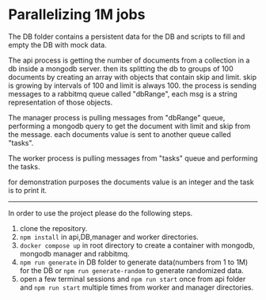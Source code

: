 # Parallelizing 1M jobs

The DB folder contains a persistent data for the DB and scripts to fill and empty the DB with mock data.

The api process is getting the number of documents from a collection in a db inside a mongodb server.
then its splitting the db to groups of 100 documents by creating an array with objects that contain skip and limit.
skip is growing by intervals of 100 and limit is always 100.
the process is sending messages to a rabbitmq queue called "dbRange", each msg is a string representation of those objects.

The manager process is pulling messages from "dbRange" queue, performing a mongodb query to get the document with limit and skip from the message.
each documents value is sent to another queue called "tasks".

The worker process is pulling messages from "tasks" queue and performing the tasks.

for demonstration purposes the documents value is an integer and the task is to print it.

-----------------------------------------

In order to use the project please do the following steps.

1. clone the repository.  
2. ```npm install``` in api,DB,manager and worker directories.
3. ```docker compose up``` in root directory to create a container with mongodb, mongodb manager and rabbitmq.  
4. ```npm run generate``` in DB folder to generate data(numbers from 1 to 1M) for the DB or ```npm run generate-random``` to generate randomized data.  
5. open a few terminal sessions and ```npm run start``` once from api folder and ```npm run start``` multiple times from worker and manager directories.  

